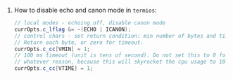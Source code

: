  1. How to disable echo and canon mode in `termios`:
    
    ```java
    // local modes - echoing off, disable canon mode
    currOpts.c_lflag &= ~(ECHO | ICANON);
    // control chars - set return condition: min number of bytes and timer.
    // Return each byte, or zero for timeout.
    currOpts.c_cc[VMIN] = 1;
    // 100 ms timeout (unit is tens of second). Do not set this to 0 for
    // whatever reason, because this will skyrocket the cpu usage to 100%!
    currOpts.c_cc[VTIME] = 1;
    ```
